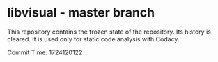 # libvisual - master branch

This repository contains the frozen state of the repository.
Its history is cleared. It is used only for static code
analysis with Codacy.

Commit Time: 1724120122